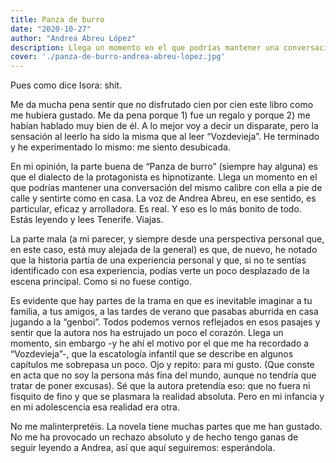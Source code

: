```yaml
---
title: Panza de burro
date: "2020-10-27"
author: "Andrea Abreu López"
description: Llega un momento en el que podrías mantener una conversación del mismo calibre con ella a pie de calle y sentirte como en casa. La voz de Andrea Abreu, en ese sentido, es particular, eficaz y arrolladora. Es real. Y eso es lo más bonito de todo. Estás leyendo y lees Tenerife. Viajas.
cover: './panza-de-burro-andrea-abreu-lopez.jpg'
---
```


Pues como dice Isora: shit.

Me da mucha pena sentir que no disfrutado cien por cien este libro como me hubiera gustado. Me da pena porque 1) fue un regalo y porque 2) me habían hablado muy bien de él.
A lo mejor voy a decir un disparate, pero la sensación al leerlo ha sido la misma que al leer “Vozdevieja”. He terminado y he experimentado lo mismo: me siento desubicada.

En mi opinión, la parte buena de “Panza de burro” (siempre hay alguna) es que el dialecto de la protagonista es hipnotizante. Llega un momento en el que podrías mantener una conversación del mismo calibre con ella a pie de calle y sentirte como en casa. La voz de Andrea Abreu, en ese sentido, es particular, eficaz y arrolladora. Es real. Y eso es lo más bonito de todo. Estás leyendo y lees Tenerife. Viajas.

La parte mala (a mi parecer, y siempre desde una perspectiva personal que, en este caso, está muy alejada de la general) es que, de nuevo, he notado que la historia partía de una experiencia personal y que, si no te sentías identificado con esa experiencia, podías verte un poco desplazado de la escena principal. Como si no fuese contigo.

Es evidente que hay partes de la trama en que es inevitable imaginar a tu familia, a tus amigos, a las tardes de verano que pasabas aburrida en casa jugando a la “genboi”. Todos podemos vernos reflejados en esos pasajes y sentir que la autora nos ha estrujado un poco el corazón. Llega un momento, sin embargo -y he ahí el motivo por el que me ha recordado a “Vozdevieja”-, que la escatología infantil que se describe en algunos capítulos me sobrepasa un poco. Ojo y repito: para mi gusto. (Que conste en acta que no soy la persona más fina del mundo, aunque no tendría que tratar de poner excusas).
Sé que la autora pretendía eso: que no fuera ni fisquito de fino y que se plasmara la realidad absoluta. Pero en mi infancia y en mi adolescencia esa realidad era otra.

No me malinterpretéis. La novela tiene muchas partes que me han gustado. No me ha provocado un rechazo absoluto y de hecho tengo ganas de seguir leyendo a Andrea, así que aquí seguiremos: esperándola.
